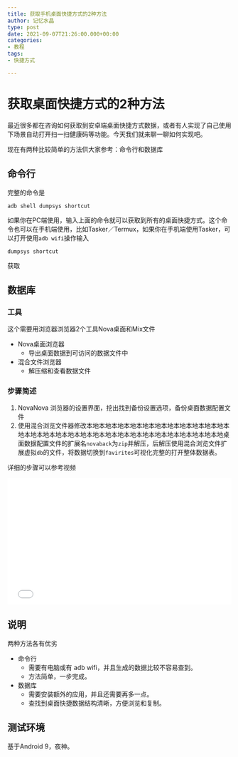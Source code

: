 ```yaml
---
title: 获取手机桌面快捷方式的2种方法
author: 记忆水晶
type: post
date: 2021-09-07T21:26:00.000+00:00
categories:
- 教程
tags:
- 快捷方式

---
```

# 获取桌面快捷方式的2种方法

最近很多都在咨询如何获取到安卓端桌面快捷方式数据，或者有人实现了自己使用下场景自动打开扫一扫健康码等功能。今天我们就来聊一聊如何实现吧。

现在有两种比较简单的方法供大家参考：命令行和数据库

## 命令行

完整的命令是

```shell
adb shell dumpsys shortcut
```

如果你在PC端使用，输入上面的命令就可以获取到所有的桌面快捷方式。这个命令也可以在手机端使用，比如Tasker／Termux，如果你在手机端使用Tasker，可以打开使用`adb wifi`操作输入

```shell
dumpsys shortcut
```

获取

## 数据库

### 工具

这个需要用浏览器浏览器2个工具Nova桌面和Mix文件

* Nova桌面浏览器
  * 导出桌面数据到可访问的数据文件中
* 混合文件浏览器
  * 解压缩和查看数据文件

### 步骤简述

1. NovaNova 浏览器的设置界面，挖出找到备份设置选项，备份桌面数据配置文件
2. 使用混合浏览文件器修改本地本地本地本地本地本地本地本地本地本地本地本地本地本地本地本地本地本地本地本地本地本地本地本地本地本地本地本地桌面数据配置文件的扩展名`novaback`为`zip`并解压，后解压使用混合浏览文件扩展虚拟`db`的文件，将数据切换到`favirites`可视化完整的打开整体数据表。

详细的步骤可以参考视频

<div style="position: relative; padding-bottom: 56.25%; height: 0; overflow: hidden;">

<iframe src=" [https://www.ixigua.com/iframe/7005530260502479396?autoplay=0](https://www.ixigua.com/iframe/7005530260502479396?autoplay=0 "https://www.ixigua.com/iframe/7005530260502479396?autoplay=0") " style="position: absolute; top: 0; left: 0; width: 100%; height: 100%; border: 0;" referrerpolicy="unsafe-url" allowfullscreen></iframe>

</div>

## 说明

两种方法各有优劣

* 命令行
  * 需要有电脑或有 adb wifi，并且生成的数据比较不容易查到。
  * 方法简单，一步完成。
* 数据库
  * 需要安装额外的应用，并且还需要再多一点。
  * 查找到桌面快捷数据结构清晰，方便浏览和复制。

## 测试环境

基于Android 9，夜神。